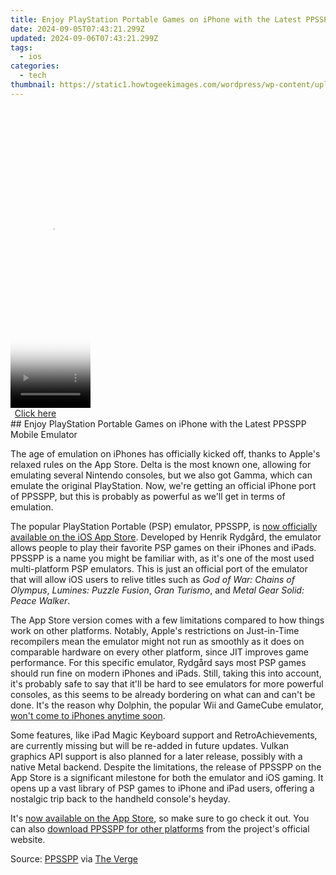 ```yaml
---
title: Enjoy PlayStation Portable Games on iPhone with the Latest PPSSPP Mobile Emulator
date: 2024-09-05T07:43:21.299Z
updated: 2024-09-06T07:43:21.299Z
tags:
  - ios
categories:
  - tech
thumbnail: https://static1.howtogeekimages.com/wordpress/wp-content/uploads/2024/05/an-iphone-with-the-google-maps-icon-highlighted.jpg
---
```


<!-- affiliate ads begin -->
<span id="1976998">
					<video width="128" height="480" style="cursor:pointer"
           poster="//a.impactradius-go.com/display-clicktoplayimage/1976998.png"
           onclick="if(!this.playClicked){this.play();this.setAttribute('controls',true);this.playClicked=true;}">
	   <source src="//a.impactradius-go.com/display-ad/22993-1976998">
	   <img src="//a.impactradius-go.com/display-clicktoplayimage/1976998.png" style="border: none; height: 100%; width: 100%; object-fit: contain">
	</video>
	<div style="width:80px;text-align:center"><a href="javascript:window.open(decodeURIComponent('https%3A%2F%2Fhomestyler.sjv.io%2Fc%2F5597632%2F1976998%2F22993'), '_blank');void(0);">Click here</a></div>
</span>
<img height="0" width="0" src="https://imp.pxf.io/i/5597632/1976998/22993" style="position:absolute;visibility:hidden;" border="0" />
<!-- affiliate ads end -->
## Enjoy PlayStation Portable Games on iPhone with the Latest PPSSPP Mobile Emulator

The age of emulation on iPhones has officially kicked off, thanks to Apple's relaxed rules on the App Store. Delta is the most known one, allowing for emulating several Nintendo consoles, but we also got Gamma, which can emulate the original PlayStation. Now, we're getting an official iPhone port of PPSSPP, but this is probably as powerful as we'll get in terms of emulation.

 The popular PlayStation Portable (PSP) emulator, PPSSPP, is [now officially available on the iOS App Store](https://apps.apple.com/us/app/ppsspp-psp-emulator/id6496972903). Developed by Henrik Rydgård, the emulator allows people to play their favorite PSP games on their iPhones and iPads. PPSSPP is a name you might be familiar with, as it's one of the most used multi-platform PSP emulators. This is just an official port of the emulator that will allow iOS users to relive titles such as _God of War: Chains of Olympus_, _Lumines: Puzzle Fusion_, _Gran Turismo_, and _Metal Gear Solid: Peace Walker_.

 The App Store version comes with a few limitations compared to how things work on other platforms. Notably, Apple's restrictions on Just-in-Time recompilers mean the emulator might not run as smoothly as it does on comparable hardware on every other platform, since JIT improves game performance. For this specific emulator, Rydgård says most PSP games should run fine on modern iPhones and iPads. Still, taking this into account, it's probably safe to say that it'll be hard to see emulators for more powerful consoles, as this seems to be already bordering on what can and can't be done. It's the reason why Dolphin, the popular Wii and GameCube emulator, [won't come to iPhones anytime soon](https://youtube-blog.techidaily.com/ed-supercharge-your-youtube-videos-best-mac-mp4-tools/).

 Some features, like iPad Magic Keyboard support and RetroAchievements, are currently missing but will be re-added in future updates. Vulkan graphics API support is also planned for a later release, possibly with a native Metal backend. Despite the limitations, the release of PPSSPP on the App Store is a significant milestone for both the emulator and iOS gaming. It opens up a vast library of PSP games to iPhone and iPad users, offering a nostalgic trip back to the handheld console's heyday.

 It's [now available on the App Store](https://apps.apple.com/us/app/ppsspp-psp-emulator/id6496972903), so make sure to go check it out. You can also [download PPSSPP for other platforms](https://www.ppsspp.org/) from the project's official website.

 Source: [PPSSPP](https://www.ppsspp.org/news/live-on-app-store/) via [The Verge](https://www.theverge.com/2024/5/15/24157286/ppsspp-playstation-portable-psp-emulator-ios-app-store-iphone-ipad-apple)

<ins class="adsbygoogle"
     style="display:block"
     data-ad-format="autorelaxed"
     data-ad-client="ca-pub-7571918770474297"
     data-ad-slot="1223367746"></ins>



<ins class="adsbygoogle"
     style="display:block"
     data-ad-client="ca-pub-7571918770474297"
     data-ad-slot="8358498916"
     data-ad-format="auto"
     data-full-width-responsive="true"></ins>


